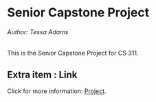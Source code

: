 # Senior Capstone Project
###### Author: Tessa Adams
This is the Senior Capstone Project for CS 311.

## Extra item : Link
           
Click for more information: [Project](https://www.imdb.com/title/tt0317219/).
